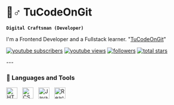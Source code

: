 # 🌱♂️ TuCodeOnGit

**`Digital Craftsman (Developer)`**

I'm a Frontend Developer and a Fullstack learner. "[TuCodeOnGit](https://www.youtube.com/channel/UCF0-4sgpSsEt-ieIAJtfmAA)"

  <p align="left">
      <a href="https://www.youtube.com/channel/UCF0-4sgpSsEt-ieIAJtfmAA?sub_confirmation=1">
         <img alt="youtube subscribers" title="Subscribe to my YouTube channel" src="https://custom-icon-badges.demolab.com/youtube/channel/subscribers/UCF0-4sgpSsEt-ieIAJtfmAA?color=%23E05D44&label=SUBSCRIBE&logo=video&logoColor=white&style=for-the-badge&labelColor=CE4630"/></a> 
      <a href="https://www.youtube.com/channel/UCF0-4sgpSsEt-ieIAJtfmAA">
         <img alt="youtube views" title="YouTube views" src="https://custom-icon-badges.demolab.com/youtube/channel/views/UCF0-4sgpSsEt-ieIAJtfmAA?color=%23E1AD0E&logo=eye&logoColor=white&style=for-the-badge&labelColor=C79600"/></a> 
      <a href="https://github.com/TuCodeOnGit?tab=followers">
         <img alt="followers" title="Follow me on Github" src="https://custom-icon-badges.demolab.com/github/followers/TuCodeOnGit?color=236ad3&labelColor=1155ba&style=for-the-badge&logo=person-add&label=Follow&logoColor=white"/></a>
      <a href="https://github.com/channel/TuCodeOnGit?tab=repositories&sort=stargazers">
         <img alt="total stars" title="Total stars on GitHub" src="https://custom-icon-badges.demolab.com/github/stars/TuCodeOnGit?color=55960c&style=for-the-badge&labelColor=488207&logo=star"/></a>
   </p>
---

### 🧰 Languages and Tools

<img align="left" alt="HTML" width="30px" style="padding-right:10px;" src="https://cdn.jsdelivr.net/gh/devicons/devicon/icons/html5/html5-plain.svg" />
<img align="left" alt="CSS" width="30px" style="padding-right:10px;" src="https://cdn.jsdelivr.net/gh/devicons/devicon/icons/css3/css3-plain.svg" />
<img align="left" alt="JavaScript" width="30px" style="padding-right:10px;" src="https://cdn.jsdelivr.net/gh/devicons/devicon/icons/javascript/javascript-plain.svg" />
<img align="left" alt="React" width="30px" style="padding-right:10px;" src="https://cdn.jsdelivr.net/gh/devicons/devicon/icons/react/react-original.svg" />

<br />

#
